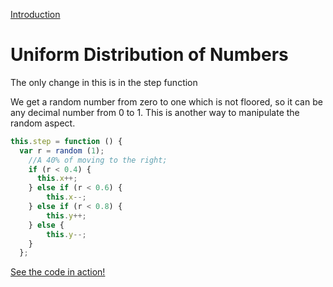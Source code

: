 [Introduction](../)
# Uniform Distribution of Numbers
The only change in this is in the step function

We get a random number from zero to one which is not floored, so it can be any decimal number from 0 to 1. This is another way to manipulate the random aspect.
```js
this.step = function () {
  var r = random (1);
    //A 40% of moving to the right;
    if (r < 0.4) {
      this.x++;
    } else if (r < 0.6) {
        this.x--;
    } else if (r < 0.8) {
        this.y++;
    } else {
        this.y--;
    }
  };

```

[See the code in action!](sketch.html)
